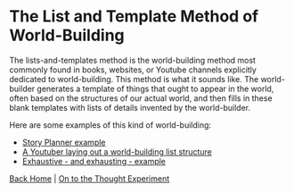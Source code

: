 # The List and Template Method of World-Building

The lists-and-templates method is the world-building method most commonly found in books, websites, or Youtube channels explicitly dedicated to world-building. This method is what it sounds like. The world-builder generates a template of things that ought to appear in the world, often based on the structures of our actual world, and then fills in these blank templates with lists of details invented by the world-builder.

Here are some examples of this kind of world-building:

- [Story Planner example](https://www.storyplanner.com/story/plan/world-building-detailed-plan)
- [A Youtuber laying out a world-building list structure](https://www.youtube.com/watch?v=aSkrkXlundM)
- [Exhaustive - and exhausting - example](https://kindlepreneur.com/worldbuilding-template/)


[Back Home](/) | [On to the Thought Experiment](thought-experiment.md)
